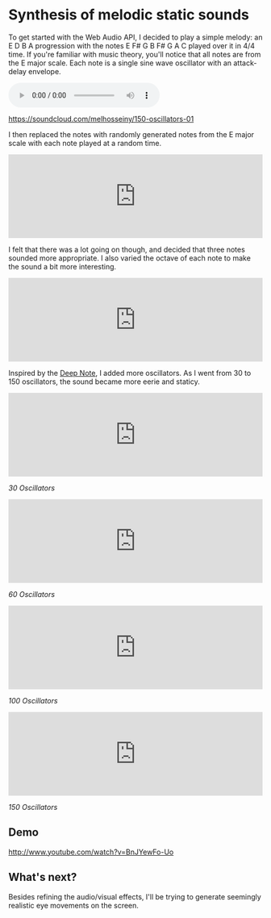 # Synthesis of melodic static sounds

To get started with the Web Audio API, I decided to play a simple melody: an E D B A progression with the notes E F# G B F# G A C played over it in 4/4 time. If you're familiar with music theory, you'll notice that all notes are from the E major scale. Each note is a single sine wave oscillator with an attack-delay envelope.

<audio style="height: 3.5em; vertical-align: bottom" src="http://upload.wikimedia.org/wikipedia/en/a/aa/David_Bowie_-_Heroes.ogg" controls=""></audio>

https://soundcloud.com/melhosseiny/150-oscillators-01

I then replaced the notes with randomly generated notes from the E major scale with each note played at a random time.

<iframe width="100%" height="166" scrolling="no" frameborder="no" src="https://w.soundcloud.com/player/?url=https%3A//api.soundcloud.com/tracks/137971447%3Fsecret_token%3Ds-LtV29&amp;color=ff5500&amp;auto_play=false&amp;hide_related=false&amp;show_artwork=true"></iframe>

I felt that there was a lot going on though, and decided that three notes sounded more appropriate. I also varied the octave of each note to make the sound a bit more interesting.

<iframe width="100%" height="166" scrolling="no" frameborder="no" src="https://w.soundcloud.com/player/?url=https%3A//api.soundcloud.com/tracks/137971449%3Fsecret_token%3Ds-RjFu9&amp;color=ff5500&amp;auto_play=false&amp;hide_related=false&amp;show_artwork=true"></iframe>

Inspired by the [Deep Note](http://en.wikipedia.org/wiki/Deep_Note), I added more oscillators. As I went from 30 to 150 oscillators, the sound became more eerie and staticy.

<iframe width="100%" height="166" scrolling="no" frameborder="no" src="https://w.soundcloud.com/player/?url=https%3A//api.soundcloud.com/tracks/137971469%3Fsecret_token%3Ds-oqZGp&amp;color=ff5500&amp;auto_play=false&amp;hide_related=false&amp;show_artwork=true"></iframe>

*30 Oscillators*

<iframe width="100%" height="166" scrolling="no" frameborder="no" src="https://w.soundcloud.com/player/?url=https%3A//api.soundcloud.com/tracks/137971472%3Fsecret_token%3Ds-22nIo&amp;color=ff5500&amp;auto_play=false&amp;hide_related=false&amp;show_artwork=true"></iframe>

*60 Oscillators*

<iframe width="100%" height="166" scrolling="no" frameborder="no" src="https://w.soundcloud.com/player/?url=https%3A//api.soundcloud.com/tracks/137971486%3Fsecret_token%3Ds-Qefp8&amp;color=ff5500&amp;auto_play=false&amp;hide_related=false&amp;show_artwork=true"></iframe>

*100 Oscillators*

<iframe width="100%" height="166" scrolling="no" frameborder="no" src="https://w.soundcloud.com/player/?url=https%3A//api.soundcloud.com/tracks/137971499%3Fsecret_token%3Ds-NQ9Ff&amp;color=ff5500&amp;auto_play=false&amp;hide_related=false&amp;show_artwork=true"></iframe>

*150 Oscillators*

## Demo

http://www.youtube.com/watch?v=BnJYewFo-Uo

## What's next?

Besides refining the audio/visual effects, I'll be trying to generate seemingly realistic eye movements on the screen.